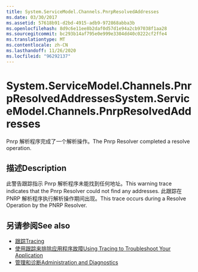```yaml
---
title: System.ServiceModel.Channels.PnrpResolvedAddresses
ms.date: 03/30/2017
ms.assetid: 57618b91-d2bd-4915-adb9-972868abba3b
ms.openlocfilehash: 8d9c6e11ee8b2daf0d57d1e94a2cb97038f1aa28
ms.sourcegitcommit: bc293b14af795e0e999e3304dd40c0222cf2ffe4
ms.translationtype: MT
ms.contentlocale: zh-CN
ms.lasthandoff: 11/26/2020
ms.locfileid: "96292137"
---
```

# <a name="systemservicemodelchannelspnrpresolvedaddresses"></a><span data-ttu-id="38551-102">System.ServiceModel.Channels.PnrpResolvedAddresses</span><span class="sxs-lookup"><span data-stu-id="38551-102">System.ServiceModel.Channels.PnrpResolvedAddresses</span></span>

<span data-ttu-id="38551-103">Pnrp 解析程序完成了一个解析操作。</span><span class="sxs-lookup"><span data-stu-id="38551-103">The Pnrp Resolver completed a resolve operation.</span></span>  
  
## <a name="description"></a><span data-ttu-id="38551-104">描述</span><span class="sxs-lookup"><span data-stu-id="38551-104">Description</span></span>  

 <span data-ttu-id="38551-105">此警告跟踪指示 Pnrp 解析程序未能找到任何地址。</span><span class="sxs-lookup"><span data-stu-id="38551-105">This warning trace indicates that the Pnrp Resolver could not find any addresses.</span></span> <span data-ttu-id="38551-106">此跟踪在 PNRP 解析程序执行解析操作期间出现。</span><span class="sxs-lookup"><span data-stu-id="38551-106">This trace occurs during a Resolve Operation by the PNRP Resolver.</span></span>  
  
## <a name="see-also"></a><span data-ttu-id="38551-107">另请参阅</span><span class="sxs-lookup"><span data-stu-id="38551-107">See also</span></span>

- [<span data-ttu-id="38551-108">跟踪</span><span class="sxs-lookup"><span data-stu-id="38551-108">Tracing</span></span>](index.md)
- [<span data-ttu-id="38551-109">使用跟踪来排除应用程序故障</span><span class="sxs-lookup"><span data-stu-id="38551-109">Using Tracing to Troubleshoot Your Application</span></span>](using-tracing-to-troubleshoot-your-application.md)
- [<span data-ttu-id="38551-110">管理和诊断</span><span class="sxs-lookup"><span data-stu-id="38551-110">Administration and Diagnostics</span></span>](../index.md)
